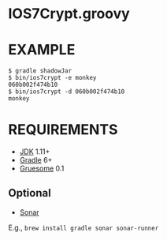 # IOS7Crypt.groovy

# EXAMPLE

```
$ gradle shadowJar
$ bin/ios7crypt -e monkey
060b002f474b10
$ bin/ios7crypt -d 060b002f474b10
monkey
```

# REQUIREMENTS

* [JDK](http://www.oracle.com/technetwork/java/javase/downloads/index.html) 1.11+
* [Gradle](http://gradle.org/) 6+
* [Gruesome](https://github.com/mcandre/gruesome) 0.1

## Optional

* [Sonar](http://www.sonarqube.org/)

E.g., `brew install gradle sonar sonar-runner`
